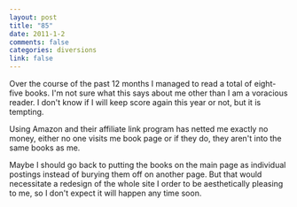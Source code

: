 ```yaml
--- 
layout: post
title: "85"
date: 2011-1-2
comments: false
categories: diversions
link: false
---
```

Over the course of the past 12 months I managed to read a total of eight-five books. I'm not sure what this says about me other than I am a voracious reader. I don't know if I will keep score again this year or not, but it is tempting.

Using Amazon and their affiliate link program has netted me exactly no money, either no one visits me book page or if they do, they aren't into the same books as me.

Maybe I should go back to putting the books on the main page as individual postings instead of burying them off on another page. But that would necessitate a redesign of the whole site I order to be aesthetically pleasing to me, so I don't expect it will happen any time soon.
